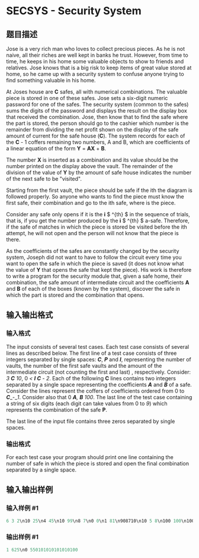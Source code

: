 # SECSYS - Security System

## 题目描述

Jose is a very rich man who loves to collect precious pieces. As he is not naive, all their riches are well kept in banks he trust. However, from time to time, he keeps in his home some valuable objects to show to friends and relatives. Jose knows that is a big risk to keep items of great value stored at home, so he came up with a security system to confuse anyone trying to find something valuable in his home.

At Joses house are **C** safes, all with numerical combinations. The valuable piece is stored in one of these safes. Jose sets a six-digit numeric password for one of the safes. The security system (common to the safes) sums the digits of the password and displays the result on the display box that received the combination. Jose, then know that to find the safe where the part is stored, the person should go to the cashier which number is the remainder from dividing the net profit shown on the display of the safe amount of current for the safe house (**C**). The system records for each of the **C** - 1 coffers remaining two numbers, A and B, which are coefficients of a linear equation of the form **Y** = **AX** + **B**.

The number **X** is inserted as a combination and its value should be the number printed on the display above the vault. The remainder of the division of the value of **Y** by the amount of safe house indicates the number of the next safe to be "visited".

Starting from the first vault, the piece should be safe if the ith the diagram is followed properly. So anyone who wants to find the piece must know the first safe, their combination and go to the ith safe, where is the piece.

Consider any safe only opens if it is the **i** $ ^{th} $ in the sequence of trials, that is, if you get the number produced by the **i** $ ^{th} $ a-safe. Therefore, if the safe of matches in which the piece is stored be visited before the ith attempt, he will not open and the person will not know that the piece is there.

As the coefficients of the safes are constantly changed by the security system, Joseph did not want to have to follow the circuit every time you want to open the safe in which the piece is saved (it does not know what the value of **Y** that opens the safe that kept the piece). His work is therefore to write a program for the security module that, given a safe home, their combination, the safe amount of intermediate circuit and the coefficients **A** and **B** of each of the boxes (known by the system), discover the safe in which the part is stored and the combination that opens.

## 输入输出格式

### 输入格式

The input consists of several test cases. Each test case consists of several lines as described below. The first line of a test case consists of three integers separated by single spaces: **_C_**, **_P_** and **_I_**, representing the number of vaults, the number of the first safe vaults and the amount of the intermediate circuit (not counting the first and last) , respectively. Consider: _3_ **_C_** _10_, 0 _<_ **_I_** **_C_** _-_ _2_. Each of the following **C** lines contains two integers separated by a single space representing the coefficients **_A_** and **_B_** of a safe. Consider the lines represent the coffers of coefficients ordered from 0 to **_C_**_-__1_. Consider also that 0 _**A**,_ **_B_** _100_. The last line of the test case containing a string of six digits (each digit can take values ​​from 0 to _9_) which represents the combination of the safe **P**.

The last line of the input file contains three zeros separated by single spaces.

### 输出格式

For each test case your program should print one line containing the number of safe in which the piece is stored and open the final combination separated by a single space.

## 输入输出样例

### 输入样例 #1

```cpp
6 3 2\n10 25\n4 45\n10 99\n8 7\n0 0\n1 81\n908710\n10 5 8\n100 100\n100 100\n100 100\n100 100\n100 100\n100 100\n100 100\n100 100\n100 100\n100 100\n999999\n0 0 0
```


### 输出样例 #1

```cpp
1 625\n0 550101010101010100
```



